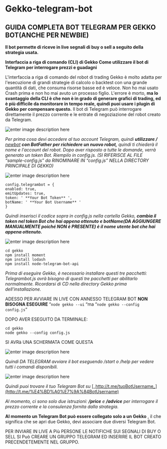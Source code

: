 # Gekko-telegram-bot

## GUIDA COMPLETA BOT TELEGRAM PER GEKKO BOT(ANCHE PER NEWBIE)



**Il bot permette di riceve in live segnali di buy o sell a seguito della strategia usata.**

**Interfaccia a riga di comando (CLI) di Gekko Come utilizzare il bot di Telegram per interrogare prezzi e guadagni**

L'interfaccia a riga di comando del robot di trading Gekko è molto adatta per l'esecuzione di grandi strategie di calcolo o backtest con una grande quantità di dati, che consuma risorse basse ed è veloce. Non ho mai usato Crash prima e non ho mai avuto un processo figlio. L'errore è morto, **ma lo svantaggio della CLI è che non è in grado di generare grafici di trading, ed è più difficile da monitorare in tempo reale, quindi puoi usare i plugin di Gekko per compensare questo.** Il bot di Telegram può interrogare direttamente il prezzo corrente e le entrate di negoziazione del robot creato da Telegram. 


![enter image description here](https://3.bp.blogspot.com/-oB8dPwDbibg/Wnr1mBcLVEI/AAAAAAAACLQ/uNBdy0Dt-jEfglMJ6efpVAypJj2rVHzGwCLcBGAs/s1600/2018-02-07_204810.jpg)

_Per prima cosa devi accedere al tuo account Telegram, quindi_ **_utilizzare /_** [_newbot_](https://telegram.me/BotFather) **_con BotFather per richiedere un nuovo robot,_** _quindi ti chiederà il nome e l'account del robot. Dopo aver risposto a tutte le domande, verrà generato un token Bot. 
Riempilo in config.js. (SI RIFERISCE AL FILE “sample-config.js” da RINOMINARE IN “config.js” NELLA DIRECTORY PRINCIPALE DI GEKKO)_


![enter image description here](https://4.bp.blogspot.com/-nABjBTUuMi0/Wnr2exE45SI/AAAAAAAACLY/BqNy2h6e7yY4AcT7vIUFCPlANW2NgQGLwCLcBGAs/s1600/2018-02-07_205146.jpg)

    config.telegrambot = {  
    enabled: true,  
    emitUpdates: true,  
    token: ' **Your Bot Token** ',  
    botName: ' **Your Bot Username** '  
    }

_Quindi inserisci il codice sopra in config.js nella cartella Gekko,_ **_cambia il token nel token Bot che hai appena ottenuto e botName(DA AGGIUNGERE MANUALMENTE poiché NON è PRESENTE) è il nome utente bot che hai appena ottenuto._**

  
![enter image description here](https://3.bp.blogspot.com/-ZQD-DeNRvbk/Wnr4YgSuHVI/AAAAAAAACLo/x5agGzwFDnME_JZS2G1reE2bVt1PNybVACLcBGAs/s1600/2018-02-07_210009.jpg)

    cd gekko
    npm install moment  
    npm install lodash  
    npm install node-telegram-bot-api

_Prima di eseguire Gekko, è necessario installare questi tre pacchetti: Telegrambot.js avrà bisogno di questi tre pacchetti per abilitarlo normalmente. Ricordarsi di CD nella directory Gekko prima dell'installazione._

ADESSO PER AVVIARE IN LIVE CON ANNESSO TELEGRAM BOT **NON BISOGNA ESEGUIRE** “`node gekko --ui` “ma “`node gekko --config config.js`”

DOPO AVER ESEGUITO DA TERMINALE:

    cd gekko
    node gekko --config config.js

  
SI AVRà UNA SCHERMATA COME QUESTA

![enter image description here](https://4.bp.blogspot.com/-fQq0RCmfJlY/Wnr4pkaegdI/AAAAAAAACLs/5QkqMYD1wTAok2UoqVxD7TsgSxwrg1c6ACLcBGAs/s1600/2018-02-07_210118.jpg)

_Quindi DA TELEGRAM avviare il bot eseguendo /start o /help per vedere tutti i comandi disponibili._

![enter image description here](https://3.bp.blogspot.com/-CYhRe2gCCKk/Wnr5nuNsA7I/AAAAAAAACL4/ZsgcSuckcR00SMzUHXRjrJRrwgcmYrbtQCLcBGAs/s1600/2018-02-07_200722.jpg)

_Quindi puoi trovare il tuo Telegram Bot su_ [_http://t.me/tuoBotUsername_](http://t.me/%E4%BD%A0%E7%9A%84BotUsername)

 _Al momento, ci sono solo due istruzioni:_ **_/price_** _e_ **_/advice_** _per interrogare il prezzo corrente e la consulenza fornita dalla strategia._

  
  
**Al momento un Telegram Bot può essere collegato solo a un Gekko** , il che significa che se apri due Gekko, devi associare due diversi Telegram Bot. 

PER INVIARE IN LIVE A Più PERSONE LE NOTIFICHE SUI SEGNALI DI BUY O SELL SI Può CREARE UN GRUPPO TELEGRAM ED INSERIRE IL BOT CREATO PRECENDETEMENTE NEL GRUPPO.
